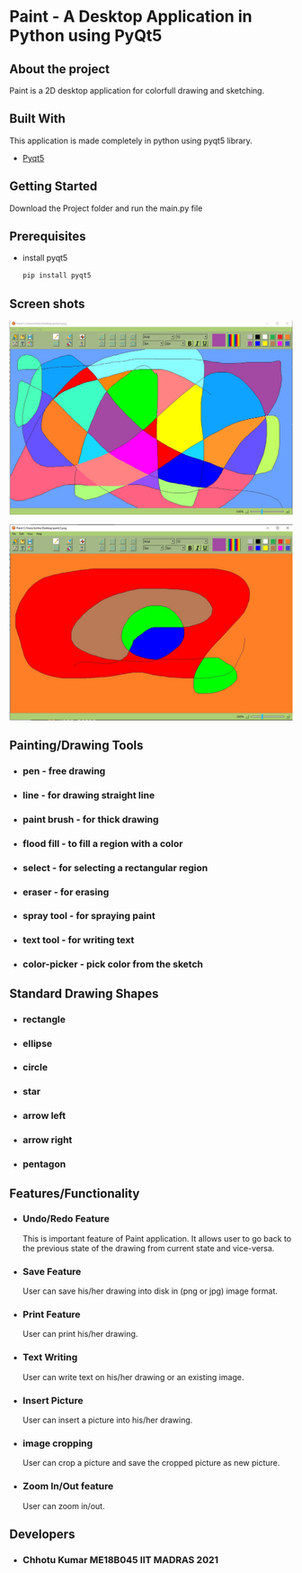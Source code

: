 # Paint - A Desktop Application in Python using PyQt5

## About the project
Paint is a 2D desktop application for colorfull drawing and sketching.


## Built With
This application is made completely in python using pyqt5 library.
* [Pyqt5](https://pypi.org/project/PyQt5/)
## Getting Started
Download the Project folder and run the main.py file
## Prerequisites
* install pyqt5
  ```sh
  pip install pyqt5
  ```
## Screen shots
![Screenshot](screenshot-paint1.jpg)

![Screenshot](screenshot-paint2.jpg)

## Painting/Drawing Tools
* ### pen - free drawing
* ### line - for drawing straight line
* ### paint brush - for thick drawing
* ### flood fill - to fill a region with a color
* ### select - for selecting a rectangular region
* ### eraser - for erasing
* ### spray tool - for spraying paint
* ### text tool - for writing text
* ### color-picker - pick color from the sketch

## Standard Drawing Shapes
* ### rectangle
* ### ellipse
* ### circle
* ### star
* ### arrow left
* ### arrow right
* ### pentagon

## Features/Functionality
* ### Undo/Redo Feature
    This is important feature of Paint application. It allows user to go back to the previous state of the drawing from current state and vice-versa.
* ### Save Feature
    User can save his/her drawing into disk in (png or jpg) image format.
* ### Print Feature
    User can print his/her drawing.
* ### Text Writing
    User can write text on his/her drawing or an existing image.
* ### Insert Picture
    User can insert a picture into his/her drawing.
* ### image cropping
    User can crop a picture and save the cropped picture as new picture.
* ### Zoom In/Out feature
    User can zoom in/out.
## Developers
* ### Chhotu Kumar ME18B045 IIT MADRAS 2021
